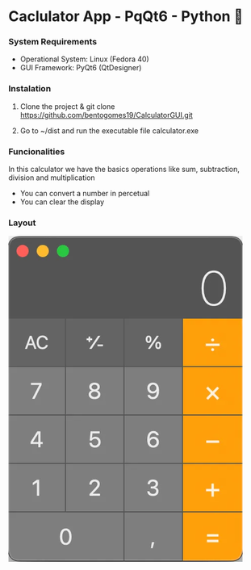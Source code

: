 # Caclulator App - PqQt6 - Python 🐍

### System Requirements
- Operational System: Linux (Fedora 40)
- GUI Framework: PyQt6 (QtDesigner)

### Instalation 

1. Clone the project
    & git clone https://github.com/bentogomes19/CalculatorGUI.git

2. Go to ~/dist and run the executable file calculator.exe



### Funcionalities
In this calculator we have the basics operations like sum, subtraction, division and multiplication
- You can convert a number in percetual
- You can clear the display

### Layout 

![alt text](calculator.webp)
